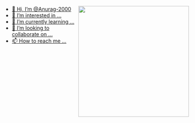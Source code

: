 <p><a target="_blank" rel="noopener noreferrer" href="https://octodex.github.com/images/Fintechtocat.png"><img align="right" src="https://octodex.github.com/images/Fintechtocat.png" height = '300'><?</a></p>

- 👋 Hi, I’m @Anurag-2000
- 👀 I’m interested in ...
- 🌱 I’m currently learning ...
- 💞️ I’m looking to collaborate on ...
- 📫 How to reach me ...


<!---
Anurag-2000/Anurag-2000 is a ✨ special ✨ repository because its `README.md` (this file) appears on your GitHub profile.
You can click the Preview link to take a look at your changes.
--->
